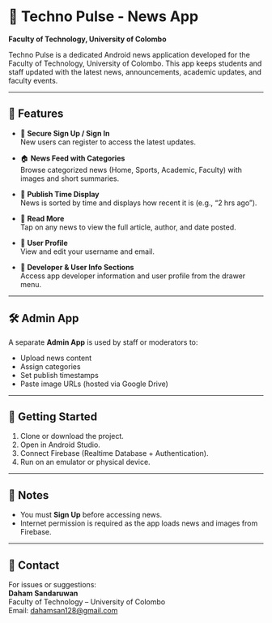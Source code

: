 # 📱 Techno Pulse - News App  
**Faculty of Technology, University of Colombo**

Techno Pulse is a dedicated Android news application developed for the Faculty of Technology, University of Colombo. This app keeps students and staff updated with the latest news, announcements, academic updates, and faculty events.

---

## 📰 Features

- 🔐 **Secure Sign Up / Sign In**  
  New users can register to access the latest updates.

- 🏠 **News Feed with Categories**  
  Browse categorized news (Home, Sports, Academic, Faculty) with images and short summaries.

- 📅 **Publish Time Display**  
  News is sorted by time and displays how recent it is (e.g., “2 hrs ago”).

- 📖 **Read More**  
  Tap on any news to view the full article, author, and date posted.

- 👤 **User Profile**  
  View and edit your username and email.

- 🧾 **Developer & User Info Sections**  
  Access app developer information and user profile from the drawer menu.

---

## 🛠 Admin App

A separate **Admin App** is used by staff or moderators to:

- Upload news content
- Assign categories
- Set publish timestamps
- Paste image URLs (hosted via Google Drive)

---

## 🚀 Getting Started

1. Clone or download the project.
2. Open in Android Studio.
3. Connect Firebase (Realtime Database + Authentication).
4. Run on an emulator or physical device.

---

## 📝 Notes

- You must **Sign Up** before accessing news.
- Internet permission is required as the app loads news and images from Firebase.

---

## 📧 Contact

For issues or suggestions:  
**Daham Sandaruwan**  
Faculty of Technology – University of Colombo  
Email: dahamsan128@gmail.com

